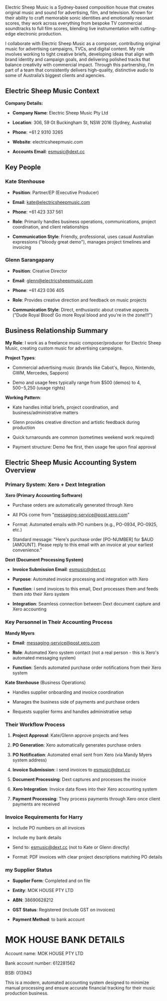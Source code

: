 Electric Sheep Music is a Sydney-based composition house that creates original music and sound for advertising, film, and television. Known for their ability to craft memorable sonic identities and emotionally resonant scores, they work across everything from bespoke TV commercial soundtracks to full film scores, blending live instrumentation with cutting-edge electronic production.

I collaborate with Electric Sheep Music as a composer, contributing original music for advertising campaigns, TVCs, and digital content. My role involves working to tight creative briefs, developing ideas that align with brand identity and campaign goals, and delivering polished tracks that balance creativity with commercial impact. Through this partnership, I’m part of a team that consistently delivers high-quality, distinctive audio to some of Australia’s biggest clients and agencies.


## Electric Sheep Music Context

**Company Details:**

- **Company Name**: Electric Sheep Music Pty Ltd

- **Location**: 306, 59 Gt Buckingham St, NSW 2016 (Sydney, Australia)

- **Phone**: +61 2 9310 3265

- **Website**: electricsheepmusic.com

- **Accounts Email**: esmusic@dext.cc

## Key People

### Kate Stenhouse

- **Position**: Partner/EP (Executive Producer)

- **Email**: kate@electricsheepmusic.com

- **Phone**: +61 423 337 561

- **Role**: Primarily handles business operations, communications, project coordination, and client relationships

- **Communication Style**: Friendly, professional, uses casual Australian expressions ("bloody great demo"), manages project timelines and invoicing

### Glenn Sarangapany

- **Position**: Creative Director

- **Email**: glenn@electricsheepmusic.com

- **Phone**: +61 423 036 405

- **Role**: Provides creative direction and feedback on music projects

- **Communication Style**: Direct, enthusiastic about creative aspects ("Dude Royal Blood! Go more Royal blood and you're in the zone!!!")

## Business Relationship Summary

**My Role**: I work as a freelance music composer/producer for Electric Sheep Music, creating custom music for advertising campaigns.

**Project Types**:

- Commercial advertising music (brands like Cabot's, Repco, Nintendo, GWM, Mercedes, Sapporo)

- Demo and usage fees typically range from $500 (demos) to $4,500-$5,250 (usage rights)

**Working Pattern**:

- Kate handles initial briefs, project coordination, and business/administrative matters

- Glenn provides creative direction and artistic feedback during production

- Quick turnarounds are common (sometimes weekend work required)

- Payment structure: Demo fee first, then usage fee upon final approval

## Electric Sheep Music Accounting System Overview

### **Primary System: Xero + Dext Integration**

**Xero (Primary Accounting Software)**

- Purchase orders are automatically generated through Xero

- All POs come from "messaging-service@post.xero.com"

- Format: Automated emails with PO numbers (e.g., PO-0934, PO-0925, etc.)

- Standard message: "Here's purchase order [PO-NUMBER] for $AUD [AMOUNT]. Please reply to this email with an invoice at your earliest convenience."

**Dext (Document Processing System)**

- **Invoice Submission Email**: esmusic@dext.cc

- **Purpose**: Automated invoice processing and integration with Xero

- **Function**: i send invoices to this email, Dext processes them and feeds them into their Xero system

- **Integration**: Seamless connection between Dext document capture and Xero accounting

### **Key Personnel in Their Accounting Process**

**Mandy Myers**

- **Email**: messaging-service@post.xero.com

- **Role**: Automated Xero system contact (not a real person - this is Xero's automated messaging system)

- **Function**: Sends automated purchase order notifications from their Xero system

**Kate Stenhouse** (Business Operations)

- Handles supplier onboarding and invoice coordination

- Manages the business side of payments and purchase orders

- Requests supplier forms and handles administrative setup

### **Their Workflow Process**

1. **Project Approval**: Kate/Glenn approve projects and fees

2. **PO Generation**: Xero automatically generates purchase orders

3. **PO Notification**: Automated email sent from Xero (via Mandy Myers system address)

4. **Invoice Submission**: i send invoices to esmusic@dext.cc

5. **Document Processing**: Dext captures and processes the invoice

6. **Xero Integration**: Invoice data flows into their Xero accounting system

7. **Payment Processing**: They process payments through Xero once client payments are received

### **Invoice Requirements for Harry**

- Include PO numbers on all invoices

- Include my bank details

- Send to: esmusic@dext.cc (not to Kate or Glenn directly)

- Format: PDF invoices with clear project descriptions matching PO details

### **my Supplier Status**

- **Supplier Form**: Completed and on file

- **Entity**: MOK HOUSE PTY LTD

- **ABN**: 38690628212

- **GST Status**: Registered (include GST on invoices)

- **Payment Method**: to bank account

# MOK HOUSE BANK DETAILS

Account name: MOK HOUSE PTY LTD

Bank account number: 612281562

BSB: 013943

This is a modern, automated accounting system designed to minimize manual processing and ensure accurate financial tracking for their music production business.
